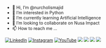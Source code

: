 - 👋 Hi, I’m @nurcholismajid
- 👀 I’m interested in Python
- 🌱 I’m currently learning Artificial Intelligence
- 💞️ I’m looking to collaborate on Nusa Impact
- 📫 How to reach me ...

<p>
  <a href="https://www.linkedin.com/in/nurcholis-majid-7b1160208"><img src="https://img.shields.io/badge/LinkedIn--_.svg?style=social&logo=linkedin" alt="LinkedIn"></a>
  <a href="https://www.instagram.com/nomjnoo/"><img src="https://img.shields.io/badge/Instagram--_.svg?style=social&logo=instagram" alt="Instagram"></a>
  <a href="https://www.instagram.com/nomjnoo/"><img src="https://img.shields.io/badge/YouTube--_.svg?style=social&logo=youtube" alt="YouTube"></a>
  <a href="#"><img src="https://img.shields.io/badge/Python-Middle-_.svg?logo=python"></a>
  <a href="#"><img src="https://img.shields.io/badge/C++-Enthusiast-_.svg?logo=c++"></a>
  <a href="#"><img src="https://img.shields.io/badge/TDD-Advocate-_.svg"></a>
  <a href="#"><img src="https://img.shields.io/badge/Clean%20Code-Evangelist-_.svg"></a>
</p>
